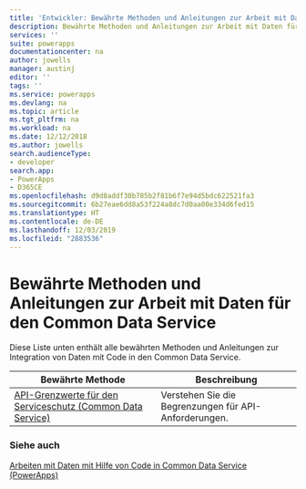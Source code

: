 ```yaml
---
title: 'Entwickler: Bewährte Methoden und Anleitungen zur Arbeit mit Daten für den Common Data Service | Microsoft-Dokumentation'
description: Bewährte Methoden und Anleitungen zur Arbeit mit Daten für Entwickler des Common Data Service in Power Apps.
services: ''
suite: powerapps
documentationcenter: na
author: jowells
manager: austinj
editor: ''
tags: ''
ms.service: powerapps
ms.devlang: na
ms.topic: article
ms.tgt_pltfrm: na
ms.workload: na
ms.date: 12/12/2018
ms.author: jowells
search.audienceType:
- developer
search.app:
- PowerApps
- D365CE
ms.openlocfilehash: d9d8addf30b785b2f81b6f7e94d5bdc622521fa3
ms.sourcegitcommit: 6b27eae6dd8a53f224a8dc7d0aa00e334d6fed15
ms.translationtype: HT
ms.contentlocale: de-DE
ms.lasthandoff: 12/03/2019
ms.locfileid: "2883536"
---
```

# <a name="best-practices-and-guidance-around-working-with-data-for-the-common-data-service"></a>Bewährte Methoden und Anleitungen zur Arbeit mit Daten für den Common Data Service

Diese Liste unten enthält alle bewährten Methoden und Anleitungen zur Integration von Daten mit Code in den Common Data Service.

|Bewährte Methode  |Beschreibung  |
|---------|---------|
|[API-Grenzwerte für den Serviceschutz (Common Data Service)](../../api-limits.md)     |Verstehen Sie die Begrenzungen für API-Anforderungen.         |

### <a name="see-also"></a>Siehe auch
[Arbeiten mit Daten mit Hilfe von Code in Common Data Service (PowerApps)](../../work-with-data-cds.md)<br />